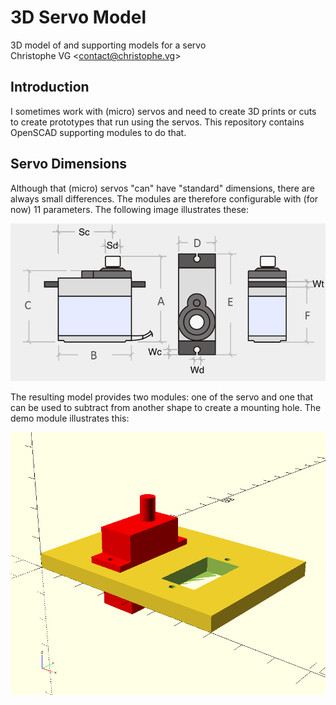 # 3D Servo Model
3D model of and supporting models for a servo  
Christophe VG <<contact@christophe.vg>>

## Introduction

I sometimes work with (micro) servos and need to create 3D prints or cuts to create prototypes that run using the servos. This repository contains OpenSCAD supporting modules to do that.
## Servo Dimensions

Although that (micro) servos "can" have "standard" dimensions, there are always small differences. The modules are therefore configurable with (for now) 11 parameters. The following image illustrates these:

![Servo Dimensions](servo-dimensions.png)

The resulting model provides two modules: one of the servo and one that can be used to subtract from another shape to create a mounting hole. The demo module illustrates this:

![Demo Module](example.png)

